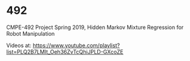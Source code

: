 # 492
CMPE-492 Project Spring 2019, Hidden Markov Mixture Regression for Robot Manipulation

Videos at: https://www.youtube.com/playlist?list=PLQ2B7LMIt_Oeh36ZvTcQhiJPLD-GXcoZE

